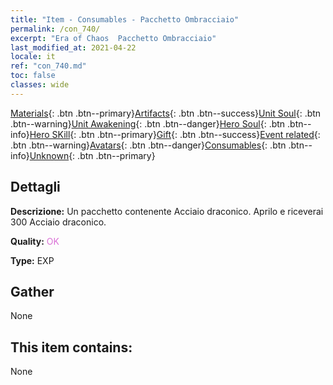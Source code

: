 ```yaml
---
title: "Item - Consumables - Pacchetto Ombracciaio"
permalink: /con_740/
excerpt: "Era of Chaos  Pacchetto Ombracciaio"
last_modified_at: 2021-04-22
locale: it
ref: "con_740.md"
toc: false
classes: wide
---
```

 [Materials](/ItemsIT/){: .btn .btn--primary}[Artifacts](/ItemsIT/Artifacts/){: .btn .btn--success}[Unit Soul](/ItemsIT/UnitSoul/){: .btn .btn--warning}[Unit Awakening](/ItemsIT/UnitAwakening/){: .btn .btn--danger}[Hero Soul](/ItemsIT/HeroSoul/){: .btn .btn--info}[Hero SKill](/ItemsIT/HeroSkill/){: .btn .btn--primary}[Gift](/ItemsIT/Gift/){: .btn .btn--success}[Event related](/ItemsIT/Events/){: .btn .btn--warning}[Avatars](/ItemsIT/Avatars/){: .btn .btn--danger}[Consumables](/ItemsIT/Consumables/){: .btn .btn--info}[Unknown](/ItemsIT/Unknown/){: .btn .btn--primary}

## Dettagli
 **Descrizione:** Un pacchetto contenente Acciaio draconico. Aprilo e riceverai 300 Acciaio draconico.

 **Quality:** <span style="color: #DA70D6">OK</span>

 **Type:** EXP

## Gather

  None

## This item contains:

  None

